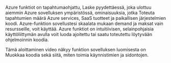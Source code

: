 Azure funktiot on tapahtumaohjattu, Laske pyydettäessä, joka ulottuu aiemmin Azure sovelluksen ympäristössä, ominaisuuksia, jotka Toteuta tapahtumien määrä Azure services, SaaS tuotteet ja paikallisen järjestelmien koodi. Azure-funktion sovellustesi skaalata mukaan demand ja maksat vain resursseille, voit käyttää. Azure funktiot on intuitiivisen, selainpohjaisia käyttöliittymän avulla voit luoda ajoitettu tai saatu toteutettu löytyvään ohjelmoinnin koodia. 

Tämä aloittaminen video näkyy funktion sovelluksen luomisesta on Muokkaa koodia sekä siitä, miten toimia käynnistimien ja sidontojen.